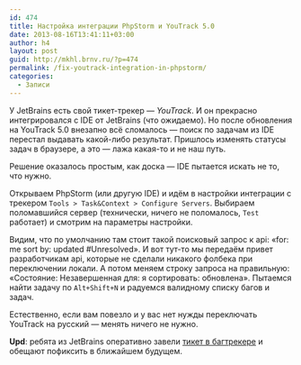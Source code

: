 ```yaml
---
id: 474
title: Настройка интеграции PhpStorm и YouTrack 5.0
date: 2013-08-16T13:41:11+03:00
author: h4
layout: post
guid: http://mkhl.brnv.ru/?p=474
permalink: /fix-youtrack-integration-in-phpstorm/
categories:
  - Записи
---
```

У JetBrains есть свой тикет-трекер — _YouTrack_. И он прекрасно интегрировался с IDE от JetBrains (что ожидаемо). Но после обновления на YouTrack 5.0 внезапно всё сломалось — поиск по задачам из IDE перестал выдавать какой-либо результат. Пришлось изменять статусы задач в браузере, а это — лажа какая-то и не наш путь.

Решение оказалось простым, как доска — IDE пытается искать не то, что нужно.

Открываем PhpStorm (или другую IDE) и идём в настройки интеграции с трекером `Tools > Task&Context > Configure Servers`. Выбираем поломавшийся сервер (технически, ничего не поломалось, `Test` работает) и смотрим на параметры настройки.

Видим, что по умолчанию там стоит такой поисковый запрос к api: &#171;for: me sort by: updated #Unresolved&#187;. И вот тут-то мы передаём привет разработчикам api, которые не сделали никакого фолбека при переключении локали. А потом меняем строку запроса на правильную: &#171;Состояние: Незавершенная для: я сортировать: обновлена&#187;. Пытаемся найти задачу по `Alt+Shift+N` и радуемся валидному списку багов и задач.

Естественно, если вам повезло и у вас нет нужды переключать YouTrack на русский — менять ничего не нужно.

**Upd**: ребята из JetBrains оперативно завели [тикет в багтрекере](http://youtrack.jetbrains.com/issue/JT-21444) и обещают пофиксить в ближайшем будущем.